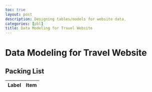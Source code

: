 ```yaml
---
toc: true
layout: post
description: Designing tables/models for website data.
categories: [pbl]
title: Data Modeling for Travel Website
---
```

# Data Modeling for Travel Website

## Packing List
<!-- HTML table fragment for page -->
<table>
  <thead>
  <tr>
    <th>Label</th>
    <!-- <th>#</th> -->
    <th>Item</th>
    <!-- <th>Packed?</th> -->
  </tr>
  </thead>
  <tbody id="result">
    <!-- javascript generated data -->
  </tbody>
</table>

<script>
// prepare HTML result container for new output
const resultContainer = document.getElementById("result");

// define a function to hold data for each item
function Stuff(label, item) {
    this.label = label;
    this.item = item;
}

// define a JSON conversion "method" associated with each item
Stuff.prototype.toJSON = function() {
    const obj = {label: this.label, item: this.item};
    const json = JSON.stringify(obj);  // json/string is useful when passing data on internet
    return json;
}

// define array of students
var stuffs = [ 
    new Stuff("Clothing", "Jacket"),
];

function Luggage(stuffs){
    this.luggage = stuffs;
    // build json/string format
    this.json = [];
    this.luggage.forEach(stuff => this.json.push(stuff.toJSON()));
}

// make a 
myLuggage = new Luggage(stuffs);

for (const row of myLuggage.luggage) {
    // tr for each row
    const tr = document.createElement("tr");
    // td for each column
    const label = document.createElement("td");
    const item = document.createElement("td");
    
    // data is specific to the API
    label.innerHTML = row.label;
    item.innerHTML = row.item; 
  
    // this build td's into tr
    tr.appendChild(label);
    tr.appendChild(item);

    // add HTML to container
    resultContainer.appendChild(tr);
}
</script>